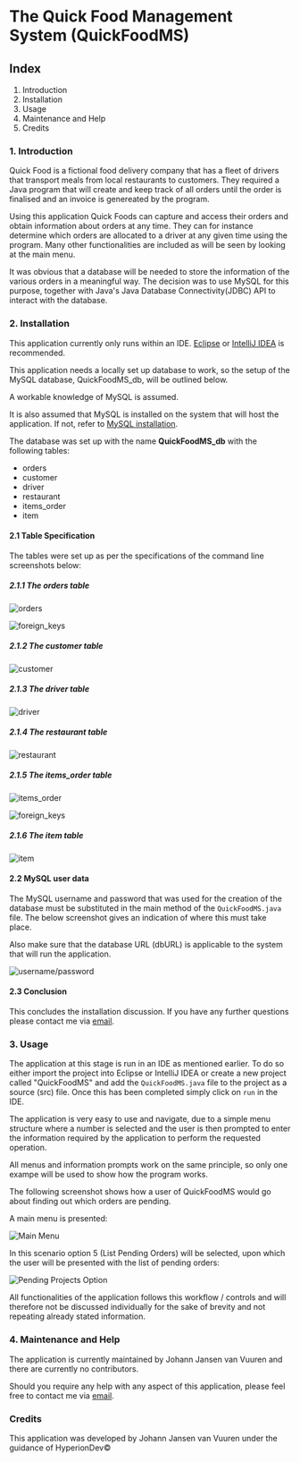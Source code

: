 # The Quick Food Management System (QuickFoodMS)

## Index

1. Introduction
2. Installation
3. Usage
4. Maintenance and Help
5. Credits

### 1. Introduction

Quick Food is a fictional food delivery company that has a fleet of drivers that transport meals from local restaurants to customers. They required a Java program that will create and keep track of all orders until the order is finalised and an invoice is genereated by the program.  

Using this application Quick Foods can capture and access their orders and obtain information about orders at any time. They can for instance determine which orders are allocated to a driver at any given time using the program. Many other functionalities are included as will be seen by looking at the main menu.  

It was obvious that a database will be needed to store the information of the various orders in a meaningful way. The decision was to use MySQL for this purpose, together with Java's Java Database Connectivity(JDBC) API to interact with the database.

### 2. Installation

This application currently only runs within an IDE. [Eclipse](https://www.eclipse.org/) or [IntelliJ IDEA](https://www.jetbrains.com/idea/) is recommended.

This application needs a locally set up database to work, so the setup of the MySQL database, QuickFoodMS_db, will be outlined below.

A workable knowledge of MySQL is assumed.

It is also assumed that MySQL is installed on the system that will host the application. If not, refer to [MySQL installation](https://dev.mysql.com/downloads/mysql/).

The database was set up with the name **QuickFoodMS_db** with the following tables:

- orders
- customer
- driver
- restaurant
- items_order
- item

#### 2.1 Table Specification

The tables were set up as per the specifications of the command line screenshots below:  

##### 2.1.1 The orders table

![orders](images/ss-e-orders-table.png)

![foreign_keys](images/ss-h-foreign-key-added-orders-table.png)

##### 2.1.2 The customer table

![customer](images/ss-a-customer-table.png)

##### 2.1.3 The driver table

![driver](images/ss-d-driver-table.png)

##### 2.1.4 The restaurant table

![restaurant](images/ss-c-restaurant-table.png)

##### 2.1.5 The items_order table

![items_order](images/ss-f-items_order-table.png)

![foreign_keys](images/ss-g-add-foreign-keys-items-order-table.png)

##### 2.1.6 The item table

![item](images/ss-b-item-table.png)

#### 2.2 MySQL user data

The MySQL username and password that was used for the creation of the database must be substituted in the main method of the `QuickFoodMS.java` file. The below screenshot gives an indication of where this must take place.  

Also make sure that the database URL (dbURL) is applicable to the system that will run the application.

![username/password](images/screenshot-username-password-insertion.png)

#### 2.3 Conclusion

This concludes the installation discussion. If you have any further questions please contact me via [email](mailto:vanvuurenjohann124@gmail.com).

### 3. Usage

The application at this stage is run in an IDE as mentioned earlier. To do so either import the project into Eclipse or IntelliJ IDEA or create a new project called "QuickFoodMS" and add the `QuickFoodMS.java` file to the project as a source (src) file. Once this has been completed simply click on `run` in the IDE.

The application is very easy to use and navigate, due to a simple menu structure where a number is selected and the user is then prompted to enter the information required by the application to perform the requested operation.

All menus and information prompts work on the same principle, so only one exampe will be used to show how the program works.

The following screenshot shows how a user of QuickFoodMS would go about finding out which orders are pending.

A main menu is presented:  

![Main Menu](./images/userman-1.png)

In this scenario option 5 (List Pending Orders) will be selected, upon which the user will be presented with the list of pending orders:  

![Pending Projects Option](./images/userman-2.png)

All functionalities of the application follows this workflow / controls and will therefore not be discussed individually for the sake of brevity and not repeating already stated information.

### 4. Maintenance and Help

The application is currently maintained by Johann Jansen van Vuuren and there are currently no contributors.  

Should you require any help with any aspect of this application, please feel free to contact me via [email](mailto:vanvuurenjohann124@gmail.com).

### Credits

This application was developed by Johann Jansen van Vuuren under the guidance of HyperionDev&copy;  
